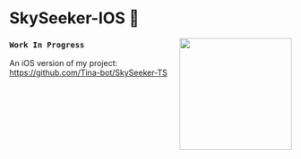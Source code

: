 
# SkySeeker-IOS 📱


  <img align="right" width=200px src="https://i.pinimg.com/originals/f9/e6/30/f9e6300c6cfd915b0876320bab06a8e6.png" />
  
 ### ` Work In Progress ` </p>
 An iOS version of my project: https://github.com/Tina-bot/SkySeeker-TS
  
  


